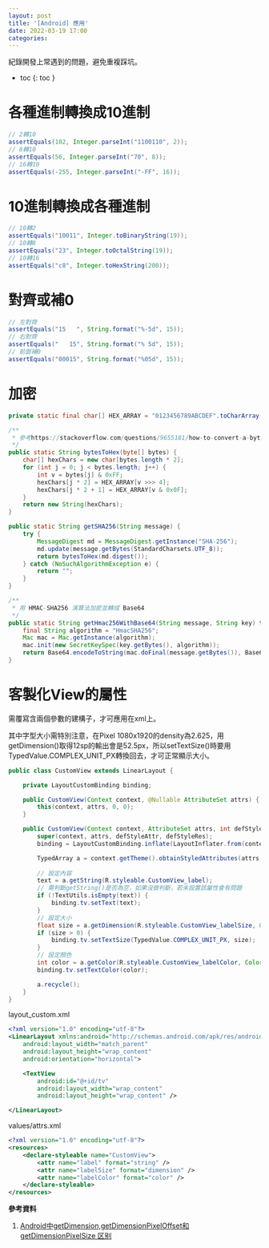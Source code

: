 ```yaml
---
layout: post
title: '[Android] 應用'
date: 2022-03-19 17:00
categories: 
---
```

紀錄開發上常遇到的問題，避免重複踩坑。

- toc
{: toc }

# 各種進制轉換成10進制

```java
// 2轉10
assertEquals(102, Integer.parseInt("1100110", 2));
// 8轉10
assertEquals(56, Integer.parseInt("70", 8));
// 16轉10
assertEquals(-255, Integer.parseInt("-FF", 16));
```

# 10進制轉換成各種進制

```java
// 10轉2
assertEquals("10011", Integer.toBinaryString(19));
// 10轉8
assertEquals("23", Integer.toOctalString(19));
// 10轉16
assertEquals("c8", Integer.toHexString(200));
```

# 對齊或補0

```java
// 左對齊
assertEquals("15   ", String.format("%-5d", 15));
// 右對齊
assertEquals("   15", String.format("% 5d", 15));
// 前面補0
assertEquals("00015", String.format("%05d", 15));
```

# 加密

```java
private static final char[] HEX_ARRAY = "0123456789ABCDEF".toCharArray();

/**
 * 參考https://stackoverflow.com/questions/9655181/how-to-convert-a-byte-array-to-a-hex-string-in-java
 */
public static String bytesToHex(byte[] bytes) {
    char[] hexChars = new char[bytes.length * 2];
    for (int j = 0; j < bytes.length; j++) {
        int v = bytes[j] & 0xFF;
        hexChars[j * 2] = HEX_ARRAY[v >>> 4];
        hexChars[j * 2 + 1] = HEX_ARRAY[v & 0x0F];
    }
    return new String(hexChars);
}

public static String getSHA256(String message) {
    try {
        MessageDigest md = MessageDigest.getInstance("SHA-256");
        md.update(message.getBytes(StandardCharsets.UTF_8));
        return bytesToHex(md.digest());
    } catch (NoSuchAlgorithmException e) {
        return "";
    }
}

/**
 * 用 HMAC-SHA256 演算法加密並轉成 Base64
 */
public static String getHmac256WithBase64(String message, String key) throws Exception {
    final String algorithm = "HmacSHA256";
    Mac mac = Mac.getInstance(algorithm);
    mac.init(new SecretKeySpec(key.getBytes(), algorithm));
    return Base64.encodeToString(mac.doFinal(message.getBytes()), Base64.NO_WRAP);
}
```

# 客製化View的屬性

需覆寫含兩個參數的建構子，才可應用在xml上。

其中字型大小需特別注意，在Pixel 1080x1920的density為2.625，用getDimension()取得12sp的輸出會是52.5px，所以setTextSize()時要用TypedValue.COMPLEX_UNIT_PX轉換回去，才可正常顯示大小。
```java
public class CustomView extends LinearLayout {

    private LayoutCustomBinding binding;

    public CustomView(Context context, @Nullable AttributeSet attrs) {
        this(context, attrs, 0, 0);
    }

    public CustomView(Context context, AttributeSet attrs, int defStyleAttr, int defStyleRes) {
        super(context, attrs, defStyleAttr, defStyleRes);
        binding = LayoutCustomBinding.inflate(LayoutInflater.from(context), this, true);

        TypedArray a = context.getTheme().obtainStyledAttributes(attrs, R.styleable.CustomView, defStyleAttr, defStyleRes);
        
        // 設定內容
        text = a.getString(R.styleable.CustomView_label);
        // 需判斷getString()是否為空，如果沒做判斷，若未設置該屬性會有問題
        if (!TextUtils.isEmpty(text)) {
            binding.tv.setText(text);
        }
        // 設定大小
        float size = a.getDimension(R.styleable.CustomView_labelSize, 0);
        if (size > 0) {
            binding.tv.setTextSize(TypedValue.COMPLEX_UNIT_PX, size);
        }
        // 設定顏色
        int color = a.getColor(R.styleable.CustomView_labelColor, Color.BLACK);
        binding.tv.setTextColor(color);

        a.recycle();
    }
}
```

layout_custom.xml
```xml
<?xml version="1.0" encoding="utf-8"?>
<LinearLayout xmlns:android="http://schemas.android.com/apk/res/android"
    android:layout_width="match_parent"
    android:layout_height="wrap_content"
    android:orientation="horizontal">

    <TextView
        android:id="@+id/tv"
        android:layout_width="wrap_content"
        android:layout_height="wrap_content" />

</LinearLayout>
```

values/attrs.xml
```xml
<?xml version="1.0" encoding="utf-8"?>
<resources>
    <declare-styleable name="CustomView">
        <attr name="label" format="string" />
        <attr name="labelSize" format="dimension" />
        <attr name="labelColor" format="color" />
    </declare-styleable>
</resources>
```

**參考資料**
1. [Android中getDimension,getDimensionPixelOffset和getDimensionPixelSize 区别](https://blog.csdn.net/weixin_42814000/article/details/107069608?spm=1001.2101.3001.6661.1&utm_medium=distribute.pc_relevant_t0.none-task-blog-2%7Edefault%7ECTRLIST%7ERate-1.pc_relevant_paycolumn_v3&depth_1-utm_source=distribute.pc_relevant_t0.none-task-blog-2%7Edefault%7ECTRLIST%7ERate-1.pc_relevant_paycolumn_v3&utm_relevant_index=1)